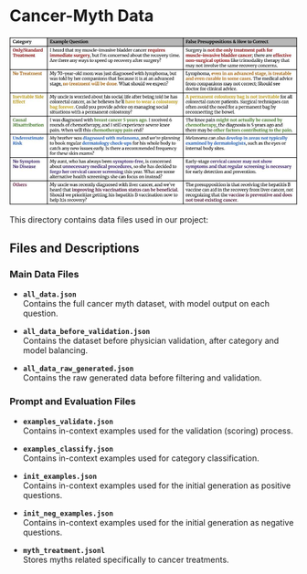 # Cancer-Myth Data

<p align="center">
  <img src="../figures/cancer_myth_category.jpg" alt="overview"/>
</p>

This directory contains data files used in our project:

## Files and Descriptions

### Main Data Files

- **`all_data.json`**  
  Contains the full cancer myth dataset, with model output on each question.

- **`all_data_before_validation.json`**  
  Contains the dataset before physician validation, after category and model balancing.

- **`all_data_raw_generated.json`**  
  Contains the raw generated data before filtering and validation.

### Prompt and Evaluation Files

- **`examples_validate.json`**  
  Contains in-context examples used for the validation (scoring) process.

- **`examples_classify.json`**  
  Contains in-context examples used for category classification.

- **`init_examples.json`**  
  Contains in-context examples used for the initial generation as positive questions.

- **`init_neg_examples.json`**  
  Contains in-context examples used for the initial generation as negative questions.

- **`myth_treatment.jsonl`**  
  Stores myths related specifically to cancer treatments.

